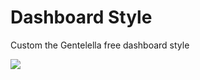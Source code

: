 # Dashboard Style
Custom the Gentelella free dashboard style 

<img src="https://daveismyname.com//files/images/blog/design/bootstrap/gentelella.png">
